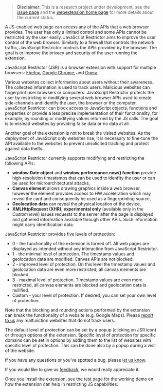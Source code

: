 > **Disclaimer**: This is a research project under development, see the [issue page](https://github.com/polcak/jsrestrictor/issues) and the [webextension home page](https://polcak.github.io/jsrestrictor/) for more details about the current status.

A JS-enabled web page can access any of the APIs that a web browser provides. The user has only a limited control and some APIs cannot be restricted by the user easily. JavaScript Restrictor aims to improve the user control of the web browser. Similarly to a firewall that controls the network traffic, JavaScript Restrictor controls the APIs provided by the browser. The goal is to improve the privacy and security of the user running the extension.

JavaScript Restrictor (JSR) is a browser extension with support for multiple browsers: [Firefox](https://addons.mozilla.org/cs/firefox/addon/javascript-restrictor/), [Google Chrome](https://chrome.google.com/webstore/detail/javascript-restrictor/ammoloihpcbognfddfjcljgembpibcmb), and [Opera](https://addons.opera.com/en/extensions/details/javascript-restrictor/).

Various websites collect information about users without their awareness. The collected information is used to track users. Malicious websites can fingerprint user browsers or computers. JavaScript Restrictor protects the user by restricting or modifying several web browser APIs used to create side-channels and identify the user, the browser or the computer. JavaScript Restrictor can block access to JavaScript objects, functions and properties or provide a less precise implementation of their functionality, for example, by rounding or modifying values returned by the JS calls. The goal is to mislead websites by providing false data or no data at all.

Another goal of the extension is not to break the visited websites. As the deployment of JavaScript only websites rise, it is necessary to fine-tune the API available to the websites to prevent unsolicited tracking and protect against data thefts.

JavaScript Restrictor currently supports modifying and restricting the following APIs:

* **window.Date object** and **window.performance.now() function** provide high-resolution timestamps that can be used to idenfity the user or can be used for microarchitectural attacks,
* **Canvas element** allows drawing graphics inside a web browser, however the element provides access to HW acceleration which may reveal the card and consequently be used as a fingerprinting source,
* **Geolocation data** can reveal the physical location of the device,
* **XMLHttpRequest (XHR), experimental only** (available only in the _Custom level_) issues requests to the server after the page is displayed and gathered information available through other APIs. Such information might carry identification data.

JavaScript Restrictor provides five levels of protection:

* 0 - the functionality of the extension is turned off. All web pages are displayed as intended without any interaction from JavaScript Restrictor.
* 1 - the minimal level of protection. The timestamp values and geolocation data are modified. Canvas APIs are not blocked.
* 2 - improved level of protection. On this level the timestamp values and geolocation data are even more restricted, all canvas elements are blocked.
* 3 - maximal level of protection. Timestamp values are even more restricted, all canvas elements are blocked and geolocation data is nullified.
* Custom - your level of protection. If desired, you can set your own level of protection.

Note that the blocking and rounding actions performed by the extension can break the functionality of a website (e.g. Google Maps). Please [report to us](https://github.com/polcak/jsrestrictor/issues) any malfunction websites that do not track users.

The default level of protection can be set by a popup (clicking on JSR icon) or through options of the extension. Specific level of protection for specific domains can be set in options by adding them to the list of websites with specific level of protection. This can be done also by a popup during a visit of the website.

If you have any questions or you’ve spotted a bug, please [let us know](https://github.com/polcak/jsrestrictor/issues).

If you would like to give us [feedback](https://github.com/polcak/jsrestrictor/issues), we would really appreciate it.

Once you install the extension, see the [test page](test/test.html) for the working demo on how the
extension can help in restricting JS capabilities.

